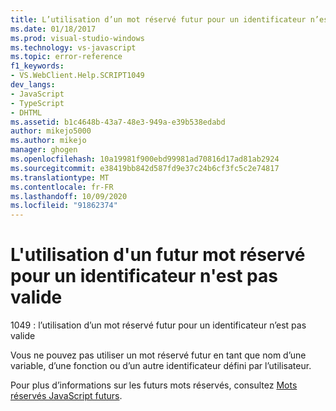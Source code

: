 ```yaml
---
title: L’utilisation d’un mot réservé futur pour un identificateur n’est pas valide | Microsoft Docs
ms.date: 01/18/2017
ms.prod: visual-studio-windows
ms.technology: vs-javascript
ms.topic: error-reference
f1_keywords:
- VS.WebClient.Help.SCRIPT1049
dev_langs:
- JavaScript
- TypeScript
- DHTML
ms.assetid: b1c4648b-43a7-48e3-949a-e39b538edabd
author: mikejo5000
ms.author: mikejo
manager: ghogen
ms.openlocfilehash: 10a19981f900ebd99981ad70816d17ad81ab2924
ms.sourcegitcommit: e38419bb842d587fd9e37c24b6cf3fc5c2e74817
ms.translationtype: MT
ms.contentlocale: fr-FR
ms.lasthandoff: 10/09/2020
ms.locfileid: "91862374"
---
```

# <a name="the-use-of-a-future-reserved-word-for-an-identifier-is-invalid"></a>L'utilisation d'un futur mot réservé pour un identificateur n'est pas valide
1049 : l’utilisation d’un mot réservé futur pour un identificateur n’est pas valide  
  
 Vous ne pouvez pas utiliser un mot réservé futur en tant que nom d’une variable, d’une fonction ou d’un autre identificateur défini par l’utilisateur.  
  
 Pour plus d’informations sur les futurs mots réservés, consultez [Mots réservés JavaScript futurs](https://developer.mozilla.org/docs/Web/JavaScript/Reference/Lexical_grammar).